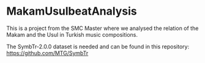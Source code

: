 # MakamUsulbeatAnalysis
This is a project from the SMC Master where we analysed the relation of the Makam and the Usul in Turkish music compositions.

The SymbTr-2.0.0 dataset is needed and can be found in this repository:
https://github.com/MTG/SymbTr

